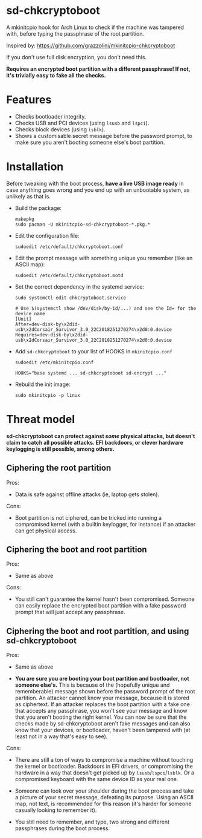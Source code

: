 sd-chkcryptoboot
================

A mkinitcpio hook for Arch Linux to check if the machine was tampered
with, before typing the passphrase of the root partition.

Inspired by: https://github.com/grazzolini/mkinitcpio-chkcryptoboot

If you don't use full disk encryption, you don't need this.

**Requires an encrypted boot partition with a different passphrase! If
  not, it's trivially easy to fake all the checks.**

Features
========

* Checks bootloader integrity.
* Checks USB and PCI devices (using `lsusb` and `lspci`).
* Checks block devices (using `lsblk`).
* Shows a customisable secret message before the password prompt, to make sure you aren't booting someone else's boot partition.

Installation
============

Before tweaking with the boot process, **have a live USB image ready**
in case anything goes wrong and you end up with an unbootable system,
as unlikely as that is.

* Build the package:
  ~~~
  makepkg
  sudo pacman -U mkinitcpio-sd-chkcryptoboot-*.pkg.*
  ~~~

* Edit the configuration file:
  ~~~
  sudoedit /etc/default/chkcryptoboot.conf
  ~~~

* Edit the prompt message with something unique you remember (like an ASCII map):
  ~~~
  sudoedit /etc/default/chkcryptoboot.motd
  ~~~

* Set the correct dependency in the systemd service:
  ~~~
  sudo systemctl edit chkcryptoboot.service

  # Use $(systemctl show /dev/disk/by-id/...) and see the Id= for the device name
  [Unit]
  After=dev-disk-by\x2did-usb\x2dCorsair_Survivor_3.0_22C2018251270274\x2d0:0.device
  Requires=dev-disk-by\x2did-usb\x2dCorsair_Survivor_3.0_22C2018251270274\x2d0:0.device
  ~~~

* Add `sd-chkcryptoboot` to your list of HOOKS in `mkinitcpio.conf`
  ~~~
  sudoedit /etc/mkinitcpio.conf

  HOOKS="base systemd ... sd-chkcryptoboot sd-encrypt ..."
  ~~~

* Rebuild the init image:
  ~~~
  sudo mkinitcpio -p linux
  ~~~

Threat model
============

**sd-chkcryptoboot can protect against *some* physical attacks, but
doesn't claim to catch all possible attacks. EFI backdoors, or clever
hardware keylogging is still possible, among others.**

## Ciphering the root partition

Pros:

* Data is safe against offline attacks (ie, laptop gets stolen).

Cons:

* Boot partition is not ciphered, can be tricked into running a
  compromised kernel (with a builtin keylogger, for instance) if an
  attacker can get physical access.

## Ciphering the boot and root partition

Pros:

* Same as above

Cons:

* You still can't guarantee the kernel hasn't been
  compromised. Someone can easily replace the encrypted boot
  partition with a fake password prompt that will just accept any
  passphrase.

## Ciphering the boot and root partition, and using sd-chkcryptoboot

Pros:

* Same as above

* **You are sure you are booting your boot partition and bootloader,
  not someone else's.** This is because of the (hopefully unique and
  rememberable) message shown before the password prompt of the root
  partition. An attacker cannot know your message, because it is
  stored as ciphertext. If an attacker replaces the boot partition
  with a fake one that accepts any passphrase, you won't see your
  message and know that you aren't booting the right kernel. You can
  now be sure that the checks made by sd-chkcryptoboot aren't fake
  messages and can also know that your devices, or bootloader, haven't
  been tampered with (at least not in a way that's easy to see).

Cons:

* There are still a ton of ways to compromise a machine without
  touching the kernel or bootloader. Backdoors in EFI drivers, or
  compromising the hardware in a way that doesn't get picked up by
  `lsusb`/`lspci`/`lsblk`. Or a compromised keyboard with the same
  device ID as your real one.

* Someone can look over your shoulder during the boot process and take
  a picture of your secret message, defeating its purpose. Using an
  ASCII map, not text, is recommended for this reason (it's harder for
  someone casually looking to remember it).

* You still need to remember, and type, two strong and different
  passphrases during the boot process.
